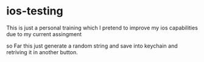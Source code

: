 # ios-testing

This is just a personal training which I pretend to improve my ios capabilities due to my current assingment

so Far this just generate a random string and save into keychain and retriving it in another button.

